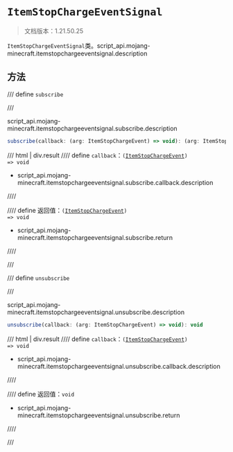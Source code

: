 # `ItemStopChargeEventSignal`

> 文档版本：1.21.50.25

`ItemStopChargeEventSignal`类。script_api.mojang-minecraft.itemstopchargeeventsignal.description

## 方法

/// define
`subscribe`


///

script_api.mojang-minecraft.itemstopchargeeventsignal.subscribe.description

```js
subscribe(callback: (arg: ItemStopChargeEvent) => void): (arg: ItemStopChargeEvent) => void
```

/// html | div.result
//// define
`callback`：<code>(<a href="../itemstopchargeevent/">ItemStopChargeEvent</a>) =&gt; void</code>

- script_api.mojang-minecraft.itemstopchargeeventsignal.subscribe.callback.description


////

//// define
返回值：<code>(<a href="../itemstopchargeevent/">ItemStopChargeEvent</a>) =&gt; void</code>

- script_api.mojang-minecraft.itemstopchargeeventsignal.subscribe.return


////

///


/// define
`unsubscribe`


///

script_api.mojang-minecraft.itemstopchargeeventsignal.unsubscribe.description

```js
unsubscribe(callback: (arg: ItemStopChargeEvent) => void): void
```

/// html | div.result
//// define
`callback`：<code>(<a href="../itemstopchargeevent/">ItemStopChargeEvent</a>) =&gt; void</code>

- script_api.mojang-minecraft.itemstopchargeeventsignal.unsubscribe.callback.description


////

//// define
返回值：`void`

- script_api.mojang-minecraft.itemstopchargeeventsignal.unsubscribe.return


////

///

